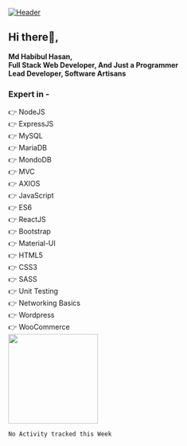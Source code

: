 
[![Header](https://i.ibb.co/q9R9TKd/MD-HABIBUL-HASAN.jpg "Header")](https://some-url.dev/)
## Hi there👏,
**Md Habibul Hasan,**
<br>
**Full Stack Web Developer, And Just a Programmer**
<br>
**Lead Developer, Software Artisans**

### Expert in - 
👉 NodeJS
<br>
👉 ExpressJS
<br>
👉 MySQL
<br>
👉 MariaDB
<br>
👉 MondoDB
<br>
👉 MVC
<br>
👉 AXIOS
<br>
👉 JavaScript
<br>
👉 ES6
<br>
👉 ReactJS
<br>
👉 Bootstrap
<br>
👉 Material-UI
<br>
👉 HTML5
<br>
👉 CSS3
<br>
👉 SASS
<br>
👉 Unit Testing
<br>
👉 Networking Basics 
<br>
👉 Wordpress
<br>
👉 WooCommerce
<br>
<img height="180em" src="https://github-readme-stats.vercel.app/api?username=developerep2019&show_icons=true&hide_border=true&&count_private=true&include_all_commits=true" />
<!--START_SECTION:waka-->
```text
No Activity tracked this Week
```
<!--END_SECTION:waka-->
